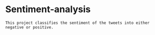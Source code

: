 # Sentiment-analysis

    This project classifies the sentiment of the tweets into either negative or positive.

  
  
